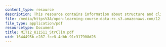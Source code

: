 ```yaml
---
content_type: resource
description: This resource contains information about structure and climatology.
file: /media/https%3A/open-learning-course-data-rc.s3.amazonaws.com/12-811-tropical-meteorology-spring-2011/1644495be287fce84dbb91c317908d26_MIT12_811S11_StrClim.pdf
file_type: application/pdf
resourcetype: Document
title: MIT12_811S11_StrClim.pdf
uid: 1644495b-e287-fce8-4dbb-91c317908d26
---
```

